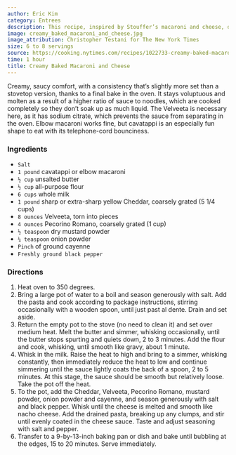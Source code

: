 ```yaml
---
author: Eric Kim
category: Entrees
description: This recipe, inspired by Stouffer’s macaroni and cheese, delivers the best of all worlds.
image: creamy_baked_macaroni_and_cheese.jpg
image_attribution: Christopher Testani for The New York Times
size: 6 to 8 servings
source: https://cooking.nytimes.com/recipes/1022733-creamy-baked-macaroni-and-cheeseundefined
time: 1 hour
title: Creamy Baked Macaroni and Cheese
---
```


Creamy, saucy comfort, with a consistency that’s slightly more set than a stovetop version, thanks to a final bake in the oven. It stays voluptuous and molten as a result of a higher ratio of sauce to noodles, which are cooked completely so they don’t soak up as much liquid. The Velveeta is necessary here, as it has sodium citrate, which prevents the sauce from separating in the oven. Elbow macaroni works fine, but cavatappi is an especially fun shape to eat with its telephone-cord bounciness.

### Ingredients

* `Salt`
* `1 pound` cavatappi or elbow macaroni
* `½ cup` unsalted butter
* `½ cup` all-purpose flour
* `6 cups` whole milk
* `1 pound` sharp or extra-sharp yellow Cheddar, coarsely grated (5 1/4 cups)
* `8 ounces` Velveeta, torn into pieces
* `4 ounces` Pecorino Romano, coarsely grated (1 cup)
* `½ teaspoon` dry mustard powder
* `¼ teaspoon` onion powder
* `Pinch` of ground cayenne
* `Freshly ground black pepper`

### Directions

1. Heat oven to 350 degrees.
2. Bring a large pot of water to a boil and season generously with salt. Add the pasta and cook according to package instructions, stirring occasionally with a wooden spoon, until just past al dente. Drain and set aside.
3. Return the empty pot to the stove (no need to clean it) and set over medium heat. Melt the butter and simmer, whisking occasionally, until the butter stops spurting and quiets down, 2 to 3 minutes. Add the flour and cook, whisking, until smooth like gravy, about 1 minute.
4. Whisk in the milk. Raise the heat to high and bring to a simmer, whisking constantly, then immediately reduce the heat to low and continue simmering until the sauce lightly coats the back of a spoon, 2 to 5 minutes. At this stage, the sauce should be smooth but relatively loose. Take the pot off the heat.
5. To the pot, add the Cheddar, Velveeta, Pecorino Romano, mustard powder, onion powder and cayenne, and season generously with salt and black pepper. Whisk until the cheese is melted and smooth like nacho cheese. Add the drained pasta, breaking up any clumps, and stir until evenly coated in the cheese sauce. Taste and adjust seasoning with salt and pepper.
6. Transfer to a 9-by-13-inch baking pan or dish and bake until bubbling at the edges, 15 to 20 minutes. Serve immediately.